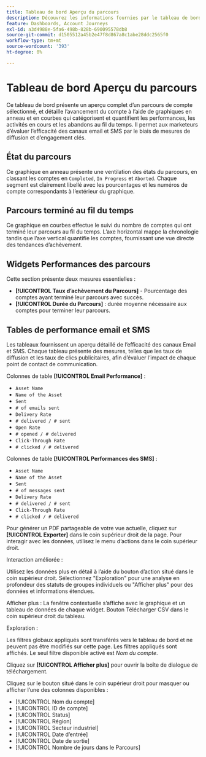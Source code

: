 ```yaml
---
title: Tableau de bord Aperçu du parcours
description: Découvrez les informations fournies par le tableau de bord Aperçu du Parcours et comment il peut vous aider à surveiller et gérer votre stratégie de Parcours de compte.
feature: Dashboards, Account Journeys
exl-id: a3d4988e-5fa6-498b-828b-690095578db8
source-git-commit: d1505512a45b2e47f8d867a8c1abe28ddc2565f0
workflow-type: tm+mt
source-wordcount: '393'
ht-degree: 0%

---
```


# Tableau de bord Aperçu du parcours

Ce tableau de bord présente un aperçu complet d’un parcours de compte sélectionné, et détaille l’avancement du compte à l’aide de graphiques en anneau et en courbes qui catégorisent et quantifient les performances, les activités en cours et les abandons au fil du temps. Il permet aux marketeurs d’évaluer l’efficacité des canaux email et SMS par le biais de mesures de diffusion et d’engagement clés.

## État du parcours

Ce graphique en anneau présente une ventilation des états du parcours, en classant les comptes en `Completed`, `In Progress` et `Aborted`. Chaque segment est clairement libellé avec les pourcentages et les numéros de compte correspondants à l’extérieur du graphique.

## Parcours terminé au fil du temps

Ce graphique en courbes effectue le suivi du nombre de comptes qui ont terminé leur parcours au fil du temps. L’axe horizontal mappe la chronologie tandis que l’axe vertical quantifie les comptes, fournissant une vue directe des tendances d’achèvement.

## Widgets Performances des parcours

Cette section présente deux mesures essentielles :

* **[!UICONTROL Taux d’achèvement du Parcours]** - Pourcentage des comptes ayant terminé leur parcours avec succès.
* **[!UICONTROL Durée du Parcours]** : durée moyenne nécessaire aux comptes pour terminer leur parcours.

## Tables de performance email et SMS

Les tableaux fournissent un aperçu détaillé de l’efficacité des canaux Email et SMS. Chaque tableau présente des mesures, telles que les taux de diffusion et les taux de clics publicitaires, afin d’évaluer l’impact de chaque point de contact de communication.

Colonnes de table **[!UICONTROL Email Performance]** :

* `Asset Name`
* `Name of the Asset`
* `Sent`
* `# of emails sent`
* `Delivery Rate`
* `# delivered / # sent`
* `Open Rate`
* `# opened / # delivered`
* `Click-Through Rate`
* `# clicked / # delivered`

Colonnes de table **[!UICONTROL Performances des SMS]** :

* `Asset Name`
* `Name of the Asset`
* `Sent`
* `# of messages sent`
* `Delivery Rate`
* `# delivered / # sent`
* `Click-Through Rate`
* `# clicked / # delivered`

Pour générer un PDF partageable de votre vue actuelle, cliquez sur **[!UICONTROL Exporter]** dans le coin supérieur droit de la page. Pour interagir avec les données, utilisez le menu d’actions dans le coin supérieur droit.

Interaction améliorée :

Utilisez les données plus en détail à l’aide du bouton d’action situé dans le coin supérieur droit. Sélectionnez &quot;Exploration&quot; pour une analyse en profondeur des statuts de groupes individuels ou &quot;Afficher plus&quot; pour des données et informations étendues.

Afficher plus :
La fenêtre contextuelle s’affiche avec le graphique et un tableau de données de chaque widget.
Bouton Télécharger CSV dans le coin supérieur droit du tableau. 

Exploration :

Les filtres globaux appliqués sont transférés vers le tableau de bord et ne peuvent pas être modifiés sur cette page.
Les filtres appliqués sont affichés.
Le seul filtre disponible activé est _Nom du compte_.

Cliquez sur **[!UICONTROL Afficher plus]** pour ouvrir la boîte de dialogue de téléchargement.

Cliquez sur le bouton situé dans le coin supérieur droit pour masquer ou afficher l’une des colonnes disponibles :

* [!UICONTROL Nom du compte]
* [!UICONTROL ID de compte]
* [!UICONTROL Status]
* [!UICONTROL Région]
* [!UICONTROL Secteur industriel]
* [!UICONTROL Date d’entrée]
* [!UICONTROL Date de sortie]
* [!UICONTROL Nombre de jours dans le Parcours]
